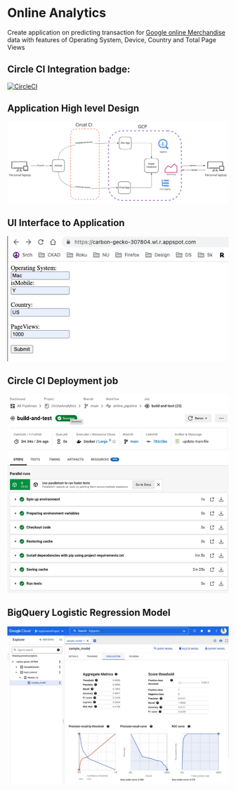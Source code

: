 # Online Analytics

Create application on predicting transaction for [Google online Merchandise](https://support.google.com/analytics/answer/7586738) data with features of Operating System, Device, Country and Total Page Views

## Circle CI Integration badge: 
[![CircleCI](https://circleci.com/gh/yogeshpv/OnlineAnalytics.svg?style=svg)](https://circleci.com/gh/yogeshpv/OnlineAnalytics)

## Application High level Design
![High Level Design](images/cloud.jpg)

## UI Interface to Application
![Online Prediction](images/ui.jpg)

## Circle CI Deployment job
![Circle CI](images/circleci.jpg)

## BigQuery Logistic Regression Model
![Model](images/model.jpg)


